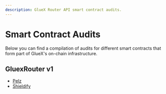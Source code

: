 ```yaml
---
description: GlueX Router API smart contract audits.
---
```


# Smart Contract Audits

Below you can find a compilation of audits for different smart contracts that form part of GlueX's on-chain infrastructure. 

## GluexRouter v1

- [Pelz](https://github.com/gluexprotocol/gluex-audits/blob/main/GlueX%20Router%20v1/GlueX%20Router%20v1%20-%20Pelz.pdf)
- [Shieldify](https://github.com/gluexprotocol/gluex-audits/blob/main/GlueX%20Router%20v1/GlueX%20%20Router%20v1%20-%20Shieldify.pdf)
